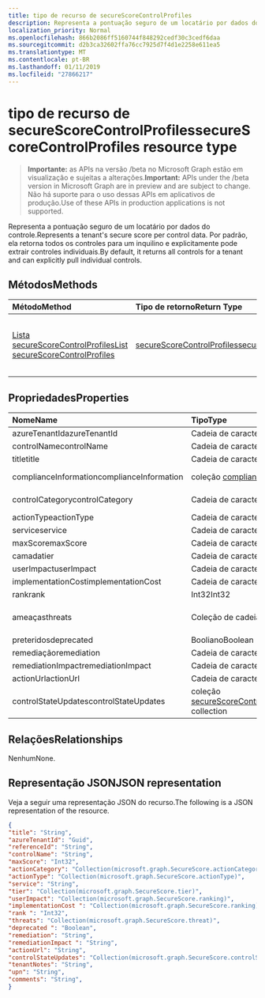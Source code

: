 ```yaml
---
title: tipo de recurso de secureScoreControlProfiles
description: Representa a pontuação seguro de um locatário por dados do controle. Por padrão, ela retorna todos os controles para um inquilino e explicitamente pode extrair controles individuais.
localization_priority: Normal
ms.openlocfilehash: 866b2086ff5160744f848292cedf30c3cedf6daa
ms.sourcegitcommit: d2b3ca32602ffa76cc7925d7f4d1e2258e611ea5
ms.translationtype: MT
ms.contentlocale: pt-BR
ms.lasthandoff: 01/11/2019
ms.locfileid: "27866217"
---
```

# <a name="securescorecontrolprofiles-resource-type"></a><span data-ttu-id="2e1e2-104">tipo de recurso de secureScoreControlProfiles</span><span class="sxs-lookup"><span data-stu-id="2e1e2-104">secureScoreControlProfiles resource type</span></span>

> <span data-ttu-id="2e1e2-105">**Importante:** as APIs na versão /beta no Microsoft Graph estão em visualização e sujeitas a alterações.</span><span class="sxs-lookup"><span data-stu-id="2e1e2-105">**Important:** APIs under the /beta version in Microsoft Graph are in preview and are subject to change.</span></span> <span data-ttu-id="2e1e2-106">Não há suporte para o uso dessas APIs em aplicativos de produção.</span><span class="sxs-lookup"><span data-stu-id="2e1e2-106">Use of these APIs in production applications is not supported.</span></span>

<span data-ttu-id="2e1e2-107">Representa a pontuação seguro de um locatário por dados do controle.</span><span class="sxs-lookup"><span data-stu-id="2e1e2-107">Represents a tenant's secure score per control data.</span></span> <span data-ttu-id="2e1e2-108">Por padrão, ela retorna todos os controles para um inquilino e explicitamente pode extrair controles individuais.</span><span class="sxs-lookup"><span data-stu-id="2e1e2-108">By default, it returns all controls for a tenant and can explicitly pull individual controls.</span></span>


## <a name="methods"></a><span data-ttu-id="2e1e2-109">Métodos</span><span class="sxs-lookup"><span data-stu-id="2e1e2-109">Methods</span></span>

| <span data-ttu-id="2e1e2-110">Método</span><span class="sxs-lookup"><span data-stu-id="2e1e2-110">Method</span></span>   | <span data-ttu-id="2e1e2-111">Tipo de retorno</span><span class="sxs-lookup"><span data-stu-id="2e1e2-111">Return Type</span></span>|<span data-ttu-id="2e1e2-112">Descrição</span><span class="sxs-lookup"><span data-stu-id="2e1e2-112">Description</span></span>|
|:---------------|:--------|:----------|
|[<span data-ttu-id="2e1e2-113">Lista secureScoreControlProfiles</span><span class="sxs-lookup"><span data-stu-id="2e1e2-113">List secureScoreControlProfiles</span></span>](../api/securescorecontrolprofiles-list.md) | [<span data-ttu-id="2e1e2-114">secureScoreControlProfiles</span><span class="sxs-lookup"><span data-stu-id="2e1e2-114">secureScoreControlProfiles</span></span>](securescorecontrolprofiles.md) |<span data-ttu-id="2e1e2-115">Leia as propriedades e os metadados de um objeto secureScoreControlProfiles.</span><span class="sxs-lookup"><span data-stu-id="2e1e2-115">Read properties and metadata of a secureScoreControlProfiles object.</span></span>|


## <a name="properties"></a><span data-ttu-id="2e1e2-116">Propriedades</span><span class="sxs-lookup"><span data-stu-id="2e1e2-116">Properties</span></span>

|<span data-ttu-id="2e1e2-117">Nome</span><span class="sxs-lookup"><span data-stu-id="2e1e2-117">Name</span></span> |<span data-ttu-id="2e1e2-118">Tipo</span><span class="sxs-lookup"><span data-stu-id="2e1e2-118">Type</span></span> |<span data-ttu-id="2e1e2-119">Descrição</span><span class="sxs-lookup"><span data-stu-id="2e1e2-119">Description</span></span> |
|:--|:--|:--|
|   <span data-ttu-id="2e1e2-120">azureTenantId</span><span class="sxs-lookup"><span data-stu-id="2e1e2-120">azureTenantId</span></span>   |   <span data-ttu-id="2e1e2-121">Cadeia de caracteres</span><span class="sxs-lookup"><span data-stu-id="2e1e2-121">String</span></span>  |   <span data-ttu-id="2e1e2-122">ID de cadeia de caracteres do GUID para o inquilino.</span><span class="sxs-lookup"><span data-stu-id="2e1e2-122">GUID string for tenant ID.</span></span>  |
|   <span data-ttu-id="2e1e2-123">controlName</span><span class="sxs-lookup"><span data-stu-id="2e1e2-123">controlName</span></span> |   <span data-ttu-id="2e1e2-124">Cadeia de caracteres</span><span class="sxs-lookup"><span data-stu-id="2e1e2-124">String</span></span>  |   <span data-ttu-id="2e1e2-125">Nome do controle.</span><span class="sxs-lookup"><span data-stu-id="2e1e2-125">Name of the control.</span></span> |
|   <span data-ttu-id="2e1e2-126">title</span><span class="sxs-lookup"><span data-stu-id="2e1e2-126">title</span></span>   |   <span data-ttu-id="2e1e2-127">Cadeia de caracteres</span><span class="sxs-lookup"><span data-stu-id="2e1e2-127">String</span></span>  |   <span data-ttu-id="2e1e2-128">Título do controle.</span><span class="sxs-lookup"><span data-stu-id="2e1e2-128">Title of the control.</span></span>   |
| <span data-ttu-id="2e1e2-129">complianceInformation</span><span class="sxs-lookup"><span data-stu-id="2e1e2-129">complianceInformation</span></span> | <span data-ttu-id="2e1e2-130">coleção [complianceInformation](complianceinformation.md)</span><span class="sxs-lookup"><span data-stu-id="2e1e2-130">[complianceInformation](complianceinformation.md) collection</span></span> | <span data-ttu-id="2e1e2-131">A coleção de informações de conformidade associadas a proteger o controle de pontuação</span><span class="sxs-lookup"><span data-stu-id="2e1e2-131">The collection of compliance information associated with secure score control</span></span> |
|   <span data-ttu-id="2e1e2-132">controlCategory</span><span class="sxs-lookup"><span data-stu-id="2e1e2-132">controlCategory</span></span> |   <span data-ttu-id="2e1e2-133">Cadeia de caracteres</span><span class="sxs-lookup"><span data-stu-id="2e1e2-133">String</span></span>  |   <span data-ttu-id="2e1e2-134">Categoria de ação de controle (conta, dados, dispositivo, aplicativos, infra-estrutura).</span><span class="sxs-lookup"><span data-stu-id="2e1e2-134">Control action category (Account, Data, Device, Apps, Infrastructure).</span></span>  |
|   <span data-ttu-id="2e1e2-135">actionType</span><span class="sxs-lookup"><span data-stu-id="2e1e2-135">actionType</span></span>  |   <span data-ttu-id="2e1e2-136">Cadeia de caracteres</span><span class="sxs-lookup"><span data-stu-id="2e1e2-136">String</span></span>  |   <span data-ttu-id="2e1e2-137">Controlar o tipo de ação (Config, revisão, comportamento).</span><span class="sxs-lookup"><span data-stu-id="2e1e2-137">Control action type (Config, Review, Behavior).</span></span> |
|   <span data-ttu-id="2e1e2-138">service</span><span class="sxs-lookup"><span data-stu-id="2e1e2-138">service</span></span> |   <span data-ttu-id="2e1e2-139">Cadeia de caracteres</span><span class="sxs-lookup"><span data-stu-id="2e1e2-139">String</span></span>  |   <span data-ttu-id="2e1e2-140">Serviço que possui o controle (Exchange, Sharepoint, Azure AD).</span><span class="sxs-lookup"><span data-stu-id="2e1e2-140">Service that owns the control (Exchange, Sharepoint, Azure AD).</span></span> |
|   <span data-ttu-id="2e1e2-141">maxScore</span><span class="sxs-lookup"><span data-stu-id="2e1e2-141">maxScore</span></span> |  <span data-ttu-id="2e1e2-142">Cadeia de caracteres</span><span class="sxs-lookup"><span data-stu-id="2e1e2-142">String</span></span>  |   <span data-ttu-id="2e1e2-143">Atual obtidos max pontuação na data especificada.</span><span class="sxs-lookup"><span data-stu-id="2e1e2-143">Current obtained max score on specified date.</span></span>   |
|   <span data-ttu-id="2e1e2-144">camada</span><span class="sxs-lookup"><span data-stu-id="2e1e2-144">tier</span></span> |  <span data-ttu-id="2e1e2-145">Cadeia de caracteres</span><span class="sxs-lookup"><span data-stu-id="2e1e2-145">String</span></span>  |   <span data-ttu-id="2e1e2-146">Camada de controle (Core, defesa em camadas, avançadas.)</span><span class="sxs-lookup"><span data-stu-id="2e1e2-146">Control tier (Core, Defense in Depth, Advanced.)</span></span>    |
|   <span data-ttu-id="2e1e2-147">userImpact</span><span class="sxs-lookup"><span data-stu-id="2e1e2-147">userImpact</span></span> |    <span data-ttu-id="2e1e2-148">Cadeia de caracteres</span><span class="sxs-lookup"><span data-stu-id="2e1e2-148">String</span></span>  | <span data-ttu-id="2e1e2-149">Impacto da implementação de controle (baixa, moderada, alta) do usuário.</span><span class="sxs-lookup"><span data-stu-id="2e1e2-149">User impact of implementing control (low, moderate, high).</span></span>    |
|   <span data-ttu-id="2e1e2-150">implementationCost</span><span class="sxs-lookup"><span data-stu-id="2e1e2-150">implementationCost</span></span> |    <span data-ttu-id="2e1e2-151">Cadeia de caracteres</span><span class="sxs-lookup"><span data-stu-id="2e1e2-151">String</span></span>  |   <span data-ttu-id="2e1e2-152">Custo do recurso de controle de implemmentating (baixa, moderada, alta).</span><span class="sxs-lookup"><span data-stu-id="2e1e2-152">Resource cost of implemmentating control (low, moderate, high).</span></span> |
|   <span data-ttu-id="2e1e2-153">rank</span><span class="sxs-lookup"><span data-stu-id="2e1e2-153">rank</span></span> |  <span data-ttu-id="2e1e2-154">Int32</span><span class="sxs-lookup"><span data-stu-id="2e1e2-154">Int32</span></span>   |   <span data-ttu-id="2e1e2-155">Pilha da Microsoft de classificação do controle.</span><span class="sxs-lookup"><span data-stu-id="2e1e2-155">Microsoft's stack ranking of control.</span></span>   |
|   <span data-ttu-id="2e1e2-156">ameaças</span><span class="sxs-lookup"><span data-stu-id="2e1e2-156">threats</span></span> |   <span data-ttu-id="2e1e2-157">Coleção de cadeia de caracteres</span><span class="sxs-lookup"><span data-stu-id="2e1e2-157">String Collection</span></span>   |   <span data-ttu-id="2e1e2-158">Lista de ameaças reduz o controle (accountBreach, dataDeletion, dataExfiltration, dataSpillage, elevationOfPrivilege, maliciousInsider, passwordCracking, phishingOrWhaling, falsificação).</span><span class="sxs-lookup"><span data-stu-id="2e1e2-158">List of threats the control mitigates (accountBreach,dataDeletion,dataExfiltration,dataSpillage,elevationOfPrivilege,maliciousInsider,passwordCracking,phishingOrWhaling,spoofing).</span></span> |
|   <span data-ttu-id="2e1e2-159">preteridos</span><span class="sxs-lookup"><span data-stu-id="2e1e2-159">deprecated</span></span> |    <span data-ttu-id="2e1e2-160">Booliano</span><span class="sxs-lookup"><span data-stu-id="2e1e2-160">Boolean</span></span> |   <span data-ttu-id="2e1e2-161">Sinalizador para indicar se um controle é depreciado.</span><span class="sxs-lookup"><span data-stu-id="2e1e2-161">Flag to indicate if a control is depreciated.</span></span>   |
|   <span data-ttu-id="2e1e2-162">remediação</span><span class="sxs-lookup"><span data-stu-id="2e1e2-162">remediation</span></span> |   <span data-ttu-id="2e1e2-163">Cadeia de caracteres</span><span class="sxs-lookup"><span data-stu-id="2e1e2-163">String</span></span>  |   <span data-ttu-id="2e1e2-164">Descrição do controle que ajudarão remediar.</span><span class="sxs-lookup"><span data-stu-id="2e1e2-164">Description of what the control will help remediate.</span></span> |
|   <span data-ttu-id="2e1e2-165">remediationImpact</span><span class="sxs-lookup"><span data-stu-id="2e1e2-165">remediationImpact</span></span> | <span data-ttu-id="2e1e2-166">Cadeia de caracteres</span><span class="sxs-lookup"><span data-stu-id="2e1e2-166">String</span></span>  |   <span data-ttu-id="2e1e2-167">Descrição do impacto sobre os usuários da remediação.</span><span class="sxs-lookup"><span data-stu-id="2e1e2-167">Description of the impact on users of the remediation.</span></span> |
|   <span data-ttu-id="2e1e2-168">actionUrl</span><span class="sxs-lookup"><span data-stu-id="2e1e2-168">actionUrl</span></span> | <span data-ttu-id="2e1e2-169">Cadeia de caracteres</span><span class="sxs-lookup"><span data-stu-id="2e1e2-169">String</span></span>  |   <span data-ttu-id="2e1e2-170">URL para o qual o controle pode ser actioned.</span><span class="sxs-lookup"><span data-stu-id="2e1e2-170">URL to where the control can be actioned.</span></span> |
|   <span data-ttu-id="2e1e2-171">controlStateUpdates</span><span class="sxs-lookup"><span data-stu-id="2e1e2-171">controlStateUpdates</span></span> |   <span data-ttu-id="2e1e2-172">coleção [secureScoreControlStateUpdate](securescorecontrolstateupdate.md)</span><span class="sxs-lookup"><span data-stu-id="2e1e2-172">[secureScoreControlStateUpdate](securescorecontrolstateupdate.md)   collection</span></span> |    <span data-ttu-id="2e1e2-173">Sinalizador para indicar onde o inquilino tenha marcado a um controle (Ignorar, thirdParty, examinado) (oferece suporte a [atualização](../api/securescorecontrolprofiles-update.md)).</span><span class="sxs-lookup"><span data-stu-id="2e1e2-173">Flag to indicate where the tenant has marked a control (ignore, thirdParty, reviewed) (supports [update](../api/securescorecontrolprofiles-update.md)).</span></span> |

## <a name="relationships"></a><span data-ttu-id="2e1e2-174">Relações</span><span class="sxs-lookup"><span data-stu-id="2e1e2-174">Relationships</span></span>

<span data-ttu-id="2e1e2-175">Nenhum</span><span class="sxs-lookup"><span data-stu-id="2e1e2-175">None.</span></span>

## <a name="json-representation"></a><span data-ttu-id="2e1e2-176">Representação JSON</span><span class="sxs-lookup"><span data-stu-id="2e1e2-176">JSON representation</span></span>

<span data-ttu-id="2e1e2-177">Veja a seguir uma representação JSON do recurso.</span><span class="sxs-lookup"><span data-stu-id="2e1e2-177">The following is a JSON representation of the resource.</span></span>

<!-- {
  "blockType": "resource",
  "optionalProperties": [

  ],
  "@odata.type": "microsoft.graph.secureScores"
}-->

```json
{
"title": "String", 
"azureTenantId": "Guid", 
"referenceId": "String", 
"controlName": "String", 
"maxScore": "Int32",
"actionCategory": "Collection(microsoft.graph.SecureScore.actionCategory)",
"actionType": "Collection(microsoft.graph.SecureScore.actionType)",
"service": "String",
"tier": "Collection(microsoft.graph.SecureScore.tier)",
"userImpact": "Collection(microsoft.graph.SecureScore.ranking)",
"implementationCost ": "Collection(microsoft.graph.SecureScore.ranking)",
"rank ": "Int32",
"threats": "Collection(microsoft.graph.SecureScore.threat)",
"deprecated ": "Boolean",
"remediation": "String",
"remediationImpact ": "String",
"actionUrl": "String",
"controlStateUpdates": "Collection(microsoft.graph.SecureScore.controlStateUpdates)",
"tenantNotes": "String",
"upn": "String",
"comments": "String",
}


```


<!-- {
  "type": "#page.annotation",
  "description": "secureScoreControlProfiles resource",
  "keywords": "",
  "section": "documentation",
  "tocPath": ""
}-->
